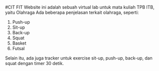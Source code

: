 #CIT FIT
Website ini adalah sebuah virtual lab untuk mata kuliah TPB ITB, yaitu Olahraga
Ada beberapa penjelasan terkait olahraga, seperti:
1. Push-up
2. Sit-up
3. Back-up
4. Squat
5. Basket
6. Futsal

Selain itu, ada juga tracker untuk exercise sit-up, push-up, back-up, dan squat dengan timer 30 detik.
